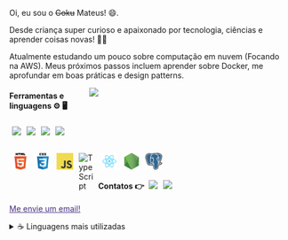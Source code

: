 Oi, eu sou o <strike>Goku</strike> Mateus! 😄.

Desde criança super curioso e apaixonado por tecnologia, ciências e aprender coisas novas! 🧐🔎

Atualmente estudando um pouco sobre computação em nuvem (Focando na AWS). Meus próximos passos incluem aprender sobre Docker, me aprofundar em boas práticas e design patterns.

<img src="https://media.giphy.com/media/9rtpurjbqiqZXbBBet/giphy.gif" width="360px" align="right"/>

#### Ferramentas e linguagens :gear: 🖥️
<img style="margin:5px" height="25px" src="https://img.shields.io/badge/GitHub-100000?style=for-the-badge&logo=github&logoColor=white" align=left>
<img style="margin:5px" height="25px" src="https://img.shields.io/badge/Git-F05032?style=for-the-badge&logo=git&logoColor=white" align=left>
<img style="margin:5px" height="25px" src="https://img.shields.io/badge/Windows-0078D6?style=for-the-badge&logo=windows&logoColor=white" align=left>
<img style="margin:5px" height="25px" src="https://img.shields.io/badge/Ubuntu-E95420?style=for-the-badge&logo=ubuntu&logoColor=white" align=left>

<br></br>

<img align="left" alt="HTML5" width="30px" style="margin:5px;" src="https://raw.githubusercontent.com/github/explore/80688e429a7d4ef2fca1e82350fe8e3517d3494d/topics/html/html.png" />
<img align="left" alt="CSS3" width="30px" style="margin:5px;" src="https://raw.githubusercontent.com/github/explore/80688e429a7d4ef2fca1e82350fe8e3517d3494d/topics/css/css.png" />
<img align="left" alt="JavaScript" width="30px" style="margin:5px;" src="https://raw.githubusercontent.com/github/explore/80688e429a7d4ef2fca1e82350fe8e3517d3494d/topics/javascript/javascript.png" />
<img align="left" alt="TypeScript" width="30px" style="margin:5px;" src="https://image.flaticon.com/icons/png/512/919/919832.png" />
<img align="left" alt="React" width="30px" style="margin:5px;" src="https://raw.githubusercontent.com/github/explore/80688e429a7d4ef2fca1e82350fe8e3517d3494d/topics/react/react.png" />
<img align="left" alt="Node.js" width="30px" style="margin:5px;" src="https://raw.githubusercontent.com/github/explore/80688e429a7d4ef2fca1e82350fe8e3517d3494d/topics/nodejs/nodejs.png" />
<img align="left" alt="PostgreSQL" width="30px" style="margin:5px;" src="https://raw.githubusercontent.com/github/explore/80688e429a7d4ef2fca1e82350fe8e3517d3494d/topics/postgresql/postgresql.png" />

<br></br>


#### Contatos 👉 <a target="_blank" href="https://api.whatsapp.com/send?phone=5542998043116"><img style="height: 20px; margin: 0 5px;" src="https://img.shields.io/badge/WhatsApp-25D366?style=for-the-badge&logo=whatsapp&logoColor=white"></a><a target="_blank" href="https://www.linkedin.com/in/mateuskuritza/"><img style="height: 20px; margin: 0 5px;" src="https://img.shields.io/badge/LinkedIn-0077B5?style=for-the-badge&logo=linkedin&logoColor=white"></a>
<a tatarget="_blank" href="mailto:mateuskuritza@gmail.com?subject=Hello world" style="color: #472F7E;">Me envie um email!</a>

<details>
  <summary>☕ Linguagens mais utilizadas</summary>
<br>
<img align="left" alt="Top linguagens Mateus" src="https://github-readme-stats.vercel.app/api/top-langs/?username=mateuskuritza&theme=gruvbox" />

</details>
